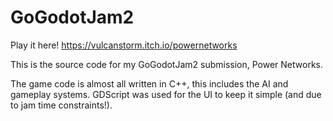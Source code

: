 # GoGodotJam2
Play it here! https://vulcanstorm.itch.io/powernetworks

This is the source code for my GoGodotJam2 submission, Power Networks.

The game code is almost all written in C++, this includes the AI and gameplay systems.
GDScript was used for the UI to keep it simple (and due to jam time constraints!).
